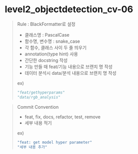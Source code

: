 # level2_objectdetection_cv-06

> Rule : BlackFormatter로 설정
> - 클래스명 : PascalCase
> - 함수명, 변수명 : snake_case
> - 각 함수, 클래스 사이 두 줄 띄우기
> - annotation(type hint) 사용
> - 간단한 docstring 작성
> - 기능 만들 때 feat/기능 내용으로 브랜치 명 작성
> - 데이터 분석시 data/분석 내용으로 브랜치 명 작성
> 
> ex)
> ```py
> "feat/gethyperparams"
> "data/rgb_analysis"
> ```

> Commit Convention
> - feat, fix, docs, refactor, test, remove
> - 세부 내용 적기
> 
> ex)
>  ```bash
>  "feat: get model hyper parameter"
>  "세부 내용 추가"
>  ```

